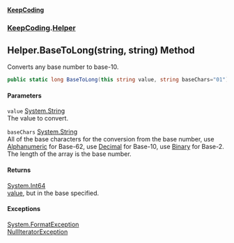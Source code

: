 #### [KeepCoding](index.md 'index')
### [KeepCoding](KeepCoding.md 'KeepCoding').[Helper](KeepCoding_Helper.md 'KeepCoding.Helper')
## Helper.BaseToLong(string, string) Method
Converts any base number to base-10.  
```csharp
public static long BaseToLong(this string value, string baseChars="01");
```
#### Parameters
<a name='KeepCoding_Helper_BaseToLong(string_string)_value'></a>
`value` [System.String](https://docs.microsoft.com/en-us/dotnet/api/System.String 'System.String')  
The value to convert.
  
<a name='KeepCoding_Helper_BaseToLong(string_string)_baseChars'></a>
`baseChars` [System.String](https://docs.microsoft.com/en-us/dotnet/api/System.String 'System.String')  
All of the base characters for the conversion from the base number, use [Alphanumeric](KeepCoding_Helper_Alphanumeric.md 'KeepCoding.Helper.Alphanumeric') for Base-62, use [Decimal](KeepCoding_Helper_Decimal.md 'KeepCoding.Helper.Decimal') for Base-10, use [Binary](KeepCoding_Helper_Binary.md 'KeepCoding.Helper.Binary') for Base-2. The length of the array is the base number.
  
#### Returns
[System.Int64](https://docs.microsoft.com/en-us/dotnet/api/System.Int64 'System.Int64')  
[value](KeepCoding_Helper_BaseToLong(string_string).md#KeepCoding_Helper_BaseToLong(string_string)_value 'KeepCoding.Helper.BaseToLong(string, string).value'), but in the base specified.
#### Exceptions
[System.FormatException](https://docs.microsoft.com/en-us/dotnet/api/System.FormatException 'System.FormatException')  
[NullIteratorException](KeepCoding_Internal_NullIteratorException.md 'KeepCoding.Internal.NullIteratorException')  
